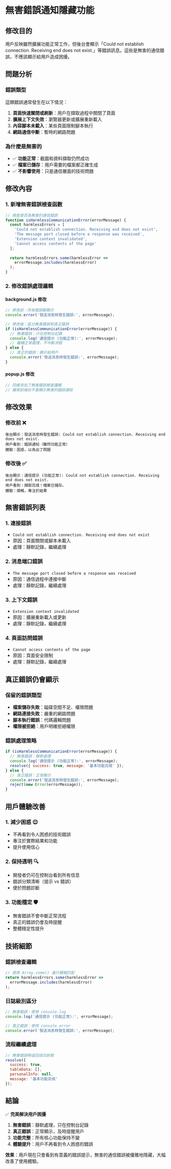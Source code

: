 # 無害錯誤通知隱藏功能

## 修改目的
用戶反映雖然擴展功能正常工作，但後台會顯示「Could not establish connection. Receiving end does not exist.」等錯誤訊息。這些是無害的通信錯誤，不應該顯示給用戶造成困擾。

## 問題分析

### 錯誤類型
這類錯誤通常發生在以下情況：
1. **頁面快速關閉或刷新**：用戶在擷取過程中關閉了頁面
2. **擴展上下文失效**：瀏覽器更新或擴展重新載入
3. **內容腳本未載入**：某些頁面限制腳本執行
4. **網路通信中斷**：暫時的網路問題

### 為什麼是無害的
- ✅ **功能正常**：截圖和資料擷取仍然成功
- ✅ **檔案已儲存**：用戶需要的檔案都正確生成
- ✅ **不影響使用**：只是通信層面的技術問題

## 修改內容

### 1. 新增無害錯誤檢查函數

```javascript
// 檢查是否為無害的通信錯誤
function isHarmlessCommunicationError(errorMessage) {
  const harmlessErrors = [
    'Could not establish connection. Receiving end does not exist',
    'The message port closed before a response was received',
    'Extension context invalidated',
    'Cannot access contents of the page'
  ];
  
  return harmlessErrors.some(harmlessError => 
    errorMessage.includes(harmlessError)
  );
}
```

### 2. 修改錯誤處理邏輯

#### background.js 修改
```javascript
// 修改前：所有錯誤都顯示
console.error('發送消息時發生錯誤:', errorMessage);

// 修改後：區分無害錯誤和真正錯誤
if (isHarmlessCommunicationError(errorMessage)) {
  // 無害錯誤：只在控制台記錄
  console.log('通信提示 (功能正常):', errorMessage);
  // 繼續正常處理，不中斷流程
} else {
  // 真正的錯誤：顯示給用戶
  console.error('發送消息時發生錯誤:', errorMessage);
}
```

#### popup.js 修改
```javascript
// 同樣添加了無害錯誤檢查邏輯
// 確保前端也不會顯示無害的錯誤通知
```

## 修改效果

### 修改前 ❌
```
後台顯示：發送消息時發生錯誤: Could not establish connection. Receiving end does not exist.
用戶看到：錯誤通知（雖然功能正常）
體驗：困惑，以為出了問題
```

### 修改後 ✅
```
後台顯示：通信提示 (功能正常): Could not establish connection. Receiving end does not exist.
用戶看到：擷取完成！檔案已儲存。
體驗：順暢，專注於結果
```

## 無害錯誤列表

### 1. 連接錯誤
- `Could not establish connection. Receiving end does not exist`
- 原因：頁面關閉或腳本未載入
- 處理：靜默記錄，繼續處理

### 2. 消息端口錯誤
- `The message port closed before a response was received`
- 原因：通信過程中連接中斷
- 處理：靜默記錄，繼續處理

### 3. 上下文錯誤
- `Extension context invalidated`
- 原因：擴展重新載入或更新
- 處理：靜默記錄，繼續處理

### 4. 頁面訪問錯誤
- `Cannot access contents of the page`
- 原因：頁面安全限制
- 處理：靜默記錄，繼續處理

## 真正錯誤仍會顯示

### 保留的錯誤類型
- **檔案儲存失敗**：磁碟空間不足、權限問題
- **網路連接失敗**：嚴重的網路問題
- **腳本執行錯誤**：代碼邏輯問題
- **權限被拒絕**：用戶明確拒絕權限

### 錯誤處理策略
```javascript
if (isHarmlessCommunicationError(errorMessage)) {
  // 無害錯誤：靜默處理
  console.log('通信提示 (功能正常):', errorMessage);
  resolve({ success: true, message: '基本功能完成' });
} else {
  // 真正錯誤：正常顯示
  console.error('發送消息時發生錯誤:', errorMessage);
  reject(new Error(errorMessage));
}
```

## 用戶體驗改善

### 1. 減少困惑 😌
- 不再看到令人困惑的技術錯誤
- 專注於實際結果和功能
- 提升使用信心

### 2. 保持透明 🔍
- 開發者仍可在控制台看到所有信息
- 錯誤分類清晰（提示 vs 錯誤）
- 便於問題診斷

### 3. 功能穩定 🛡️
- 無害錯誤不會中斷正常流程
- 真正的錯誤仍會及時提醒
- 整體穩定性提升

## 技術細節

### 錯誤檢查邏輯
```javascript
// 使用 Array.some() 進行模糊匹配
return harmlessErrors.some(harmlessError => 
  errorMessage.includes(harmlessError)
);
```

### 日誌級別區分
```javascript
// 無害錯誤：使用 console.log
console.log('通信提示 (功能正常):', errorMessage);

// 真正錯誤：使用 console.error  
console.error('發送消息時發生錯誤:', errorMessage);
```

### 流程繼續處理
```javascript
// 無害錯誤時返回成功狀態
resolve({ 
  success: true, 
  tableData: [], 
  personalInfo: null, 
  message: '基本功能完成' 
});
```

## 結論

✅ **完美解決用戶困擾**

1. **無害錯誤**：靜默處理，只在控制台記錄
2. **真正錯誤**：正常顯示，及時提醒用戶
3. **功能完整**：所有核心功能保持不變
4. **體驗提升**：用戶不再看到令人困惑的錯誤

**效果**：用戶現在只會看到有意義的錯誤提示，無害的通信錯誤被優雅地隱藏，大幅改善了使用體驗。

